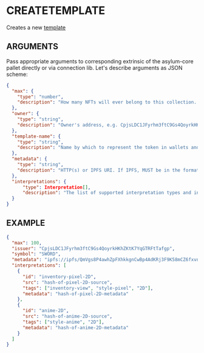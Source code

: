 # CREATETEMPLATE

Creates a new [template](../entities/template.md)

## ARGUMENTS

Pass appropriate arguments to corresponding extrinsic of the asylum-core pallet directly or via connection lib. Let's describe arguments as JSON scheme:

```json
{
  "max": {
    "type": "number",
    "description": "How many NFTs will ever belong to this collection. 0 for infinite."
  },
  "owner": {
    "type": "string",
    "description": "Owner's address, e.g. CpjsLDC1JFyrhm3ftC9Gs4QoyrkHKhZKtK7YqGTRFtTafgp. Can be address different from minter to assign ownership to other entity on creation."
  },
  "template-name": {
    "type": "string",
    "description": "Name by which to represent the token in wallets and UIs, e.g. ZOMB"
  },
  "metadata": {
    "type": "string",
    "description": "HTTP(s) or IPFS URI. If IPFS, MUST be in the format of ipfs://ipfs/HASH"
  },
  "interpretations": {
      "type": Interpretation[],
      "description": "The list of supported interpretation types and interpretations for these types"
  }
}
```

## EXAMPLE

```json
{
  "max": 100,
  "issuer": "CpjsLDC1JFyrhm3ftC9Gs4QoyrkHKhZKtK7YqGTRFtTafgp",
  "symbol": "SWORD",
  "metadata": "ipfs://ipfs/QmVgs8P4awhZpFXhkkgnCwBp4AdKRj3F9K58mCZ6fxvn3j",
  "interpretations": [
    {
      "id": "inventory-pixel-2D",
      "src": "hash-of-pixel-2D-source",
      "tags": ["inventory-view", "style-pixel", "2D"],
      "metadata": "hash-of-pixel-2D-metadata"
    },
    {
      "id": "anime-2D",
      "src": "hash-of-anime-2D-source",
      "tags": ["style-anime", "2D"],
      "metadata": "hash-of-anime-2D-metadata"
    }
  ]
}
```